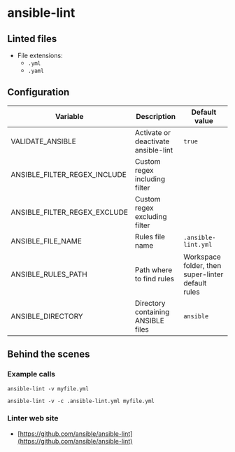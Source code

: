 <!-- markdownlint-disable MD033 MD041 -->
<!-- Generated by .automation/build.py, please do not update manually -->
# ansible-lint

## Linted files

- File extensions:
  - `.yml`
  - `.yaml`

## Configuration

| Variable | Description | Default value |
| ----------------- | -------------- | -------------- |
| VALIDATE_ANSIBLE | Activate or deactivate ansible-lint | `true` |
| ANSIBLE_FILTER_REGEX_INCLUDE | Custom regex including filter |  |
| ANSIBLE_FILTER_REGEX_EXCLUDE | Custom regex excluding filter |  |
| ANSIBLE_FILE_NAME | Rules file name | `.ansible-lint.yml` |
| ANSIBLE_RULES_PATH | Path where to find rules | Workspace folder, then super-linter default rules |
| ANSIBLE_DIRECTORY | Directory containing ANSIBLE files | `ansible` |

## Behind the scenes

### Example calls

```shell
ansible-lint -v myfile.yml
```

```shell
ansible-lint -v -c .ansible-lint.yml myfile.yml
```

### Linter web site
- [https://github.com/ansible/ansible-lint](https://github.com/ansible/ansible-lint)


